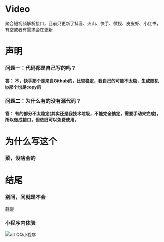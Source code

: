 # Video
聚合短视频解析接口，目前只更新了抖音、火山、快手、微视、皮皮虾、小红书，有空或者有需求会在更新
# 声明
  ### 问题一：代码都是自己写的吗？
  #### 答： 不，快手那个是来自Github的，比较稳定，我自己的可能不太稳，生成随机ip那个也是copy的
  ### 问题二：为什么有的没有源代码？
  #### 答： 有的部分不太稳定(其实还是我技术垃圾，不能完全搞定，需要手动来完成)，所以做成接口，但依旧可以免费使用，
# 为什么写这个
  ### 菜，没啥会的
# 结尾
  ### 别问，问就是不会
  [群聊](https://jq.qq.com/?_wv=1027&k=5koWsNn)
  ### 小程序内体验
  ![alt QQ小程序](https://www.zxit.top/upload/attach/202001/1_BXQEESMGEZKA62G.png)
